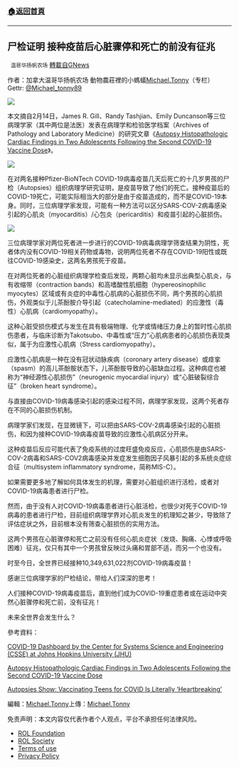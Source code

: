 ###  [:house:返回首頁](https://github.com/ourhimalayas/txt)
---


## 尸检证明 接种疫苗后心脏骤停和死亡的前没有征兆
` 温哥华扬帆农场` [轉載自GNews](https://gnews.org/zh-hans/2037469/)

作者：加拿大温哥华扬帆农场 動物農莊裡的小螞蟻[Michael.Tonny](https://gnews.org/zh-hans/author/michaeltonny/)（专栏） Gettr: [@Michael\_tonny89](https://gettr.com/user/michael_tonny89)

![](https://assets.gnews.org/wp-content/uploads/2021/12/michael-4.jpg)

本文摘自2月14日，James R. Gill、Randy Tashjian、Emily Duncanson等三位病理学家（其中两位是法医）发表在病理学和检验医学档案（Archives of Pathology and Laboratory Medicine）的研究文章《[Autopsy Histopathologic Cardiac Findings in Two Adolescents Following the Second COVID-19 Vaccine Dose](https://meridian.allenpress.com/aplm/article/doi/10.5858/arpa.2021-0435-SA/477788/Autopsy-Histopathologic-Cardiac-Findings-in-Two)》。

![](https://assets.gnews.org/wp-content/uploads/2022/02/c5bbe3ac-a8ec-4716-a6fa-c30fc6579a79.jpeg)

在对两名接种Pfizer-BioNTech COVID-19病毒疫苗几天后死亡的十几岁男孩的尸检（Autopsies）组织病理学研究证明，是疫苗导致了他们的死亡。接种疫苗后的COVID-19死亡，可能实际相当大的部分是由于疫苗造成的，而不是COVID-19本身。同时，三位病理学家发现，可能有一种方法可以区分SARS-COV-2病毒感染引起的心肌炎（myocarditis）/心包炎（pericarditis）和疫苗引起的心脏损伤。

![](https://assets.gnews.org/wp-content/uploads/2022/02/Covid-vaccine-teens-literally-heartbroken-feature-800x417-1.jpg)

三位病理学家对两位死者进一步进行的COVID-19病毒病理学筛查结果为阴性，死者体内没有COVID-19相关药物或毒物，说明两位死者不存在COVID-19阳性或既往COVID-19感染史，这两名男孩死于疫苗。

在对两位死者的心脏组织病理学检查后发现，两颗心脏均未显示出典型心肌炎，与有收缩带（contraction bands）和高嗜酸性肌细胞（hypereosinophilic myocytes）区域或有炎症的中毒性心肌病的心脏损伤不同，两个男孩的心肌损伤，外观类似于儿茶酚胺介导引起（catecholamine-mediated）的应激性（毒性）心肌病（cardiomyopathy）。

这种心脏受损伤模式与发生在具有极端物理、化学或情绪压力身上的暂时性心肌损伤患者，与临床诊断为Takotsubo、中毒性或“压力”心肌病患者的心肌损伤表现类似，属于为应激性心肌病（Stress cardiomyopathy）。

应激性心肌病是一种在没有冠状动脉疾病（coronary artery disease）或痉挛（spasm）的高儿茶酚胺状态下，儿茶酚胺导致的心脏缺血过程。这种病症也被称为“神经源性心肌损伤”（neurogenic myocardial injury）或“心脏破裂综合征”（broken heart syndrome）。

与直接由COVID-19病毒感染引起的感染过程不同，病理学家发现，这两个死者存在不同的心脏损伤机制。

病理学家们发现，在显微镜下，可以把由SARS-COV-2病毒感染引起的心脏损伤，和因为接种COVID-19病毒疫苗导致的应激性心肌病区分开来。

这种疫苗后反应可能代表了免疫系统的过度旺盛免疫反应，心肌损伤是由SARS-COV-2病毒和SARS-COV2病毒感染并发症发生细胞因子风暴引起的多系统炎症综合征（multisystem inflammatory syndrome，简称MIS-C）。

如果需要更多地了解如何具体发生的机理，需要对心脏组织进行活检，或者对COVID-19病毒患者进行尸检。

然而，由于没有人对COVID-19病毒患者进行心脏活检，也很少对死于COVID-19病毒的患者进行尸检，目前组织病理学界对心肌炎发生的机理知之甚少，导致除了评估症状之外，目前根本没有筛查心脏损伤的实用方法。

这两个男孩在心脏骤停和死亡之前没有任何心肌炎症状（发烧、胸痛、心悸或呼吸困难）征兆，仅只有其中一个男孩曾反映过头痛和胃部不适，而另一个也没有。

时至今日，全世界已经接种10,349,631,022剂COVID-19病毒疫苗！

感谢三位病理学家的尸检结论，带给人们深深的思考！

人们接种COVID-19病毒疫苗后，直到他们成为COVID-19重症患者或在运动中突然心脏骤停和死亡前，没有征兆！

未来全世界会发生什么？

參考資料：

[COVID-19 Dashboard by the Center for Systems Science and Engineering (CSSE) at Johns Hopkins University (JHU)](https://www.arcgis.com/apps/dashboards/bda7594740fd40299423467b48e9ecf6)

[Autopsy Histopathologic Cardiac Findings in Two Adolescents Following the Second COVID-19 Vaccine Dose](https://meridian.allenpress.com/aplm/article/doi/10.5858/arpa.2021-0435-SA/477788/Autopsy-Histopathologic-Cardiac-Findings-in-Two)

[Autopsies Show: Vaccinating Teens for COVID Is Literally ‘Heartbreaking’](https://childrenshealthdefense.org/defender/autopsies-vaccinating-teens-covid-heartbreaking/)

編輯：[Michael.Tonny](https://gnews.org/zh-hans/author/michaeltonny/)上傳：[Michael.Tonny](https://gnews.org/zh-hans/author/michaeltonny/)

 

免责声明：本文内容仅代表作者个人观点，平台不承担任何法律风险。

- [ROL Foundation](https://rolfoundation.org/)
- [ROL Society](https://rolsociety.org/)
- [Terms of use](https://gnews.org/terms-of-use-3/)
- [Privacy Policy](https://gnews.org/privacy-policy/)
